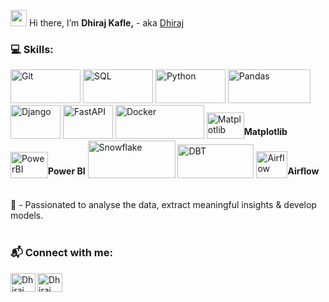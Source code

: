 <!-- <p align="right"> <img src="https://komarev.com/ghpvc/?username=47dhiraj&label=Views%20&color=ff6666&style=flat"/></p> -->

<img src="https://media.giphy.com/media/hvRJCLFzcasrR4ia7z/giphy.gif" width="26"> Hi there,  I’m <b>Dhiraj Kafle,</b> - aka [Dhiraj][portfolio]

### 💻 Skills:

<p>
   <img alt="Git" height="54" width="112" src="https://img.shields.io/badge/-%23FFFFFF.svg?&style=for-the-badge&logo=git&logoColor=f03c2e" />
   <img alt="SQL" height="54" width="112" src="https://img.shields.io/badge/SQL%20-%23FFFFFF.svg?logo=mysql&logoColor=0074a3&style=for-the-badge" />
   <img alt="Python" height="54" width="112" src="https://img.shields.io/badge/Python%20-%23FFFFFF.svg?&style=for-the-badge&logo=python" />
   <img alt="Pandas" height="54" width="132" src="https://img.shields.io/badge/Pandas%20-%23FFFFFF.svg?&style=for-the-badge&logo=pandas&logoColor=darkblue" />
<!--    <img alt="Scikit" height="54" width="118" src="https://img.shields.io/badge/scikit--learn%20-%23FFFFFF.svg?&style=for-the-badge&logo=scikit-learn&logoColor=orange"     /> -->
<!--    <img alt="R" height="54" width="112" src="https://img.shields.io/badge/r%20-%23FFFFFF.svg?&style=for-the-badge&logo=r&logoColor=blue" /> -->
   <img alt="Django" height="54" width="80" src="https://img.shields.io/badge/-%23FFFFFF.svg?&style=for-the-badge&logo=django&logoColor=limegreen" />
   <img alt="FastAPI" height="54" width="80" src="https://img.shields.io/badge/%20-%23FFFFFF.svg?&style=for-the-badge&logo=fastapi&logoColor=009485" />
   <img alt="Docker" height="54" width="142" src="https://img.shields.io/badge/Docker%20-%23FFFFFF.svg?&style=for-the-badge&logo=docker&logoColor=0db7ed" />
   <img alt="Matplotlib" height="42" width="60" src="https://upload.wikimedia.org/wikipedia/commons/8/84/Matplotlib_icon.svg" /><span style="vertical-align: super;"><b>Matplotlib</b></span>
<img alt="PowerBI" height="42" width="60" src="https://github.com/marclelijveld/Power-BI-Icons/blob/main/SVG/Power-BI.svg" /><span style="vertical-align: super;"><b>Power BI</b></span>
<!--    <img alt="Excel" height="54" width="120" src="https://img.shields.io/badge/-%23FFFFFF.svg?style=for-the-badge&logo=microsoft-excel&logoColor=darkgreen" /> -->
   <img alt="Snowflake" height="60" width="140" src="https://img.shields.io/badge/Snowflake%20-%23FFFFFF.svg?&style=for-the-badge&logo=snowflake" />
   <img alt="DBT" height="54" width="122" src="https://img.shields.io/badge/dbt%20-%23FFFFFF.svg?&style=for-the-badge&logo=dbt&logoColor=orange" />
   <img alt="Airflow" height="43" width="50" src="https://icon.icepanel.io/Technology/svg/Apache-Airflow.svg" /><span style="vertical-align: super;"><b>Airflow</b></span>
   <br>
   
</p>
<br />
👀 - Passionated to analyse the data, extract meaningful insights & develop models. </br>
<!-- 🌱 - Currently learning <strong>  </strong> </br> -->

<br />

### 📬 Connect with me:
<p align="center">

   [<img align="left" src="https://raw.githubusercontent.com/rahuldkjain/github-profile-readme-generator/master/src/images/icons/Social/linked-in-alt.svg" alt="Dhiraj Kafle | LinkedIn" height="30" width="40" />][linkedin]

   [<img align="left" src="https://raw.githubusercontent.com/rahuldkjain/github-profile-readme-generator/master/src/images/icons/Social/youtube.svg" alt="Dhiraj Kafle | Youtube" height="30" width="40" />][youtube]
</p>

</br>

[portfolio]: https://www.dhirajk.com.np
[linkedin]: https://www.linkedin.com/in/dhiraj-kafle-4a19781a3/
[youtube]: #


<!---
   ✨ It's about me ✨ 
--->

